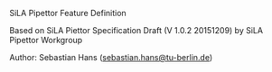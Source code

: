 SiLA Pipettor Feature Definition

Based on SiLA Piettor Specification Draft (V 1.0.2 20151209) by SiLA Pipettor Workgroup

Author: Sebastian Hans (sebastian.hans@tu-berlin.de)